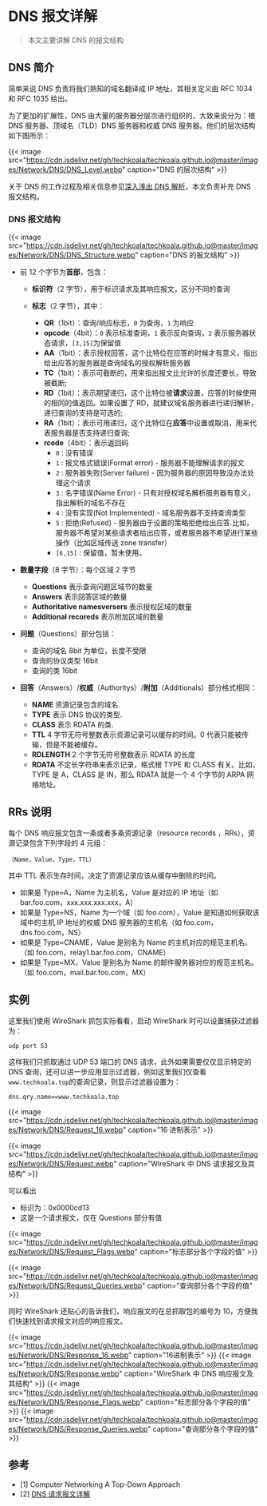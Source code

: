 # DNS 报文详解


> 本文主要讲解 DNS 的报文结构

<!--more-->

## DNS 简介

简单来说 DNS 负责将我们熟知的域名翻译成 IP 地址，其相关定义由 RFC 1034 和 RFC 1035 给出。

为了更加的扩展性，DNS 由大量的服务器分层次进行组织的，大致来说分为：根 DNS 服务器、顶域名（TLD）DNS 服务器和权威 DNS 服务器。他们的层次结构如下图所示：

{{< image src="https://cdn.jsdelivr.net/gh/techkoala/techkoala.github.io@master/images/Network/DNS/DNS_Level.webp" caption="DNS 的层次结构" >}}

关于 DNS 的工作过程及相关信息参见[深入浅出 DNS 解析](https://www.techkoala.top/dns_update/)，本文负责补充 DNS 报文结构。

### DNS 报文结构

{{< image src="https://cdn.jsdelivr.net/gh/techkoala/techkoala.github.io@master/images/Network/DNS/DNS_Structure.webp" caption="DNS 的报文结构" >}}

- 前 12 个字节为**首部**，包含：

  - **标识符**（2 字节），用于标识请求及其响应报文，区分不同的查询

  - **标志**（2 字节），其中：

    - **QR**（1bit）：查询/响应标志，`0` 为查询，`1` 为响应
    - **opcode**（4bit）：`0` 表示标准查询，`1` 表示反向查询，`2` 表示服务器状态请求，`[3,15]`为保留值
    - **AA**（1bit）：表示授权回答，这个比特位在应答的时候才有意义，指出给出应答的服务器是查询域名的授权解析服务器
    - **TC**（1bit）：表示可截断的，用来指出报文比允许的长度还要长，导致被截断;
    - **RD**（1bit）：表示期望递归，这个比特位被**请求**设置，应答的时候使用的相同的值返回。如果设置了 RD，就建议域名服务器进行递归解析，递归查询的支持是可选的;
    - **RA**（1bit）：表示可用递归，这个比特位在**应答**中设置或取消，用来代表服务器是否支持递归查询;
    - **rcode**（4bit）：表示返回码
      - `0` : 没有错误
      - `1` : 报文格式错误(Format error) - 服务器不能理解请求的报文
      - `2` : 服务器失败(Server failure) - 因为服务器的原因导致没办法处理这个请求
      - `3` : 名字错误(Name Error) - 只有对授权域名解析服务器有意义，指出解析的域名不存在
      - `4` : 没有实现(Not Implemented) - 域名服务器不支持查询类型
      - `5` : 拒绝(Refused) - 服务器由于设置的策略拒绝给出应答.比如，服务器不希望对某些请求者给出应答，或者服务器不希望进行某些操作（比如区域传送 zone transfer）
      - `[6,15]` : 保留值，暂未使用。

- **数量字段**（8 字节）：每个区域 2 字节

  - **Questions** 表示查询问题区域节的数量
  - **Answers** 表示回答区域的数量
  - **Authoritative namesversers** 表示授权区域的数量
  - **Additional recoreds** 表示附加区域的数量

- **问题**（Questions）部分包括：

  - 查询的域名 8bit 为单位，长度不受限
  - 查询的协议类型 16bit
  - 查询的类 16bit

- **回答**（Answers）/**权威**（Authoritys）/**附加**（Additionals）部分格式相同：

  - **NAME** 资源记录包含的域名.
  - **TYPE** 表示 DNS 协议的类型.
  - **CLASS** 表示 RDATA 的类.
  - **TTL** 4 字节无符号整数表示资源记录可以缓存的时间。0 代表只能被传输，但是不能被缓存。
  - **RDLENGTH** 2 个字节无符号整数表示 RDATA 的长度
  - **RDATA** 不定长字符串来表示记录，格式根 TYPE 和 CLASS 有关。比如，TYPE 是 A，CLASS 是 IN，那么 RDATA 就是一个 4 个字节的 ARPA 网络地址。

## RRs 说明

每个 DNS 响应报文包含一条或者多条资源记录（resource records ，RRs），资源记录包含下列字段的 4 元组：

```
（Name，Value，Type，TTL）
```

其中 TTL 表示生存时间，决定了资源记录应该从缓存中删除的时间。

- 如果是 Type=A，Name 为主机名，Value 是对应的 IP 地址（如 bar.foo.com，xxx.xxx.xxx.xxx，A）
- 如果是 Type=NS，Name 为一个域（如 foo.com），Value 是知道如何获取该域中的主机 IP 地址的权威 DNS 服务器的主机名（如 foo.com，dns.foo.com，NS）
- 如果是 Type=CNAME，Value 是别名为 Name 的主机对应的规范主机名。（如 foo.com，relay1.bar.foo.com，CNAME）
- 如果是 Type=MX，Value 是别名为 Name 的邮件服务器对应的规范主机名。（如 foo.com，mail.bar.foo.com，MX）

## 实例

这里我们使用 WireShark 抓包实际看看，启动 WireShark 时可以设置捕获过滤器为：

```
udp port 53
```

这样我们只抓取通过 UDP 53 端口的 DNS 请求，此外如果需要仅仅显示特定的 DNS 查询，还可以进一步应用显示过滤器，例如这里我们仅查看`www.techkoala.top`的查询记录，则显示过滤器设置为：

```
dns.qry.name==www.techkoala.top
```

{{< image src="https://cdn.jsdelivr.net/gh/techkoala/techkoala.github.io@master/images/Network/DNS/Request_16.webp" caption="16 进制表示" >}}

{{< image src="https://cdn.jsdelivr.net/gh/techkoala/techkoala.github.io@master/images/Network/DNS/Request.webp" caption="WireShark 中 DNS 请求报文及其结构" >}}

可以看出

- 标识为：0x0000cd13
- 这是一个请求报文，仅在 Questions 部分有值

{{< image src="https://cdn.jsdelivr.net/gh/techkoala/techkoala.github.io@master/images/Network/DNS/Request_Flags.webp" caption="标志部分各个字段的值" >}}

{{< image src="https://cdn.jsdelivr.net/gh/techkoala/techkoala.github.io@master/images/Network/DNS/Request_Queries.webp" caption="查询部分各个字段的值" >}}

同时 WireShark 还贴心的告诉我们，响应报文的在总抓取包的编号为 10，方便我们快速找到请求报文对应的响应报文。

{{< image src="https://cdn.jsdelivr.net/gh/techkoala/techkoala.github.io@master/images/Network/DNS/Response_16.webp" caption="16进制表示" >}}
{{< image src="https://cdn.jsdelivr.net/gh/techkoala/techkoala.github.io@master/images/Network/DNS/Response.webp" caption="WireShark 中 DNS 响应报文及其结构" >}}
{{< image src="https://cdn.jsdelivr.net/gh/techkoala/techkoala.github.io@master/images/Network/DNS/Response_Flags.webp" caption="标志部分各个字段的值" >}}
{{< image src="https://cdn.jsdelivr.net/gh/techkoala/techkoala.github.io@master/images/Network/DNS/Response_Queries.webp" caption="查询部分各个字段的值" >}}

## 参考

- [1] Computer Networking A Top-Down Approach
- [2] [DNS 请求报文详解](https://juejin.im/post/6844903582441963527)

